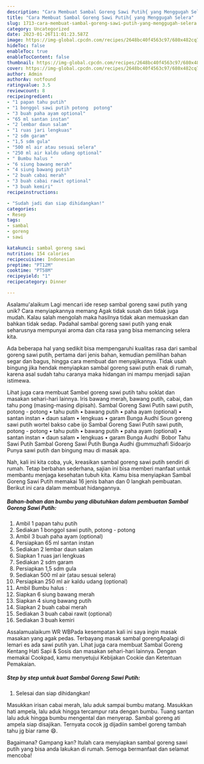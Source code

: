 ```yaml
---
description: "Cara Membuat Sambal Goreng Sawi Putih{ yang Menggugah Selera"
title: "Cara Membuat Sambal Goreng Sawi Putih{ yang Menggugah Selera"
slug: 1713-cara-membuat-sambal-goreng-sawi-putih-yang-menggugah-selera
category: Uncategorized
date: 2023-01-26T11:01:23.587Z
image: https://img-global.cpcdn.com/recipes/2648bc40f4563c97/680x482cq70/sambal-goreng-sawi-putih-foto-resep-utama.jpg
hideToc: false
enableToc: true
enableTocContent: false
thumbnail: https://img-global.cpcdn.com/recipes/2648bc40f4563c97/680x482cq70/sambal-goreng-sawi-putih-foto-resep-utama.jpg
cover: https://img-global.cpcdn.com/recipes/2648bc40f4563c97/680x482cq70/sambal-goreng-sawi-putih-foto-resep-utama.jpg
author: Admin
authorAv: notfound
ratingvalue: 3.5
reviewcount: 8
recipeingredient:
- "1 papan tahu putih"
- "1 bonggol sawi putih potong  potong"
- "3 buah paha ayam optional"
- "65 ml santan instan"
- "2 lembar daun salam"
- "1 ruas jari lengkuas"
- "2 sdm garam"
- "1,5 sdm gula"
- "500 ml air atau sesuai selera"
- "250 ml air kaldu udang optional"
- " Bumbu halus "
- "6 siung bawang merah"
- "4 siung bawang putih"
- "2 buah cabai merah"
- "3 buah cabai rawit optional"
- "3 buah kemiri"
recipeinstructions:

- "Sudah jadi dan siap dihidangkan!"
categories:
- Resep
tags:
- sambal
- goreng
- sawi

katakunci: sambal goreng sawi 
nutrition: 154 calories
recipecuisine: Indonesian
preptime: "PT12M"
cooktime: "PT58M"
recipeyield: "1"
recipecategory: Dinner

---
```



Asalamu'alaikum Lagi mencari ide resep sambal goreng sawi putih yang unik? Cara menyiapkannya memang Agak tidak susah dan tidak juga mudah. Kalau salah mengolah maka hasilnya tidak akan memuaskan dan bahkan tidak sedap. Padahal sambal goreng sawi putih yang enak seharusnya mempunyai aroma dan cita rasa yang bisa memancing selera kita.


Ada beberapa hal yang sedikit bisa mempengaruhi kualitas rasa dari sambal goreng sawi putih, pertama dari jenis bahan, kemudian pemilihan bahan segar dan bagus, hingga cara membuat dan menyajikannya. Tidak usah bingung jika hendak menyiapkan sambal goreng sawi putih enak di rumah, karena asal sudah tahu caranya maka hidangan ini mampu menjadi sajian istimewa.

Lihat juga cara membuat Sambel goreng sawi putih tahu soklat dan masakan sehari-hari lainnya. Iris bawang merah, bawang putih, cabai, dan tahu pong (masing-masing dipisah). Sambal Goreng Sawi Putih sawi putih, potong - potong • tahu putih • bawang putih • paha ayam (optional) • santan instan • daun salam • lengkuas • garam Bunga Audhi Soun goreng sawi putih wortel bakso cabe ijo Sambal Goreng Sawi Putih sawi putih, potong - potong • tahu putih • bawang putih • paha ayam (optional) • santan instan • daun salam • lengkuas • garam Bunga Audhi ️ Bobor Tahu Sawi Putih Sambal Goreng Sawi Putih Bunga Audhi @ummuzhafi Sidoarjo Punya sawi putih dan bingung mau di masak apa.


Nah, kali ini kita coba, yuk, kreasikan sambal goreng sawi putih sendiri di rumah. Tetap berbahan sederhana, sajian ini bisa memberi manfaat untuk membantu menjaga kesehatan tubuh kita. Kamu bisa menyiapkan Sambal Goreng Sawi Putih memakai 16 jenis bahan dan 0 langkah pembuatan. Berikut ini cara dalam membuat hidangannya.

<!--inarticleads1-->

##### Bahan-bahan dan bumbu yang dibutuhkan dalam pembuatan Sambal Goreng Sawi Putih:

1. Ambil 1 papan tahu putih
1. Sediakan 1 bonggol sawi putih, potong - potong
1. Ambil 3 buah paha ayam (optional)
1. Persiapkan 65 ml santan instan
1. Sediakan 2 lembar daun salam
1. Siapkan 1 ruas jari lengkuas
1. Sediakan 2 sdm garam
1. Persiapkan 1,5 sdm gula
1. Sediakan 500 ml air (atau sesuai selera)
1. Persiapkan 250 ml air kaldu udang (optional)
1. Ambil  Bumbu halus :
1. Siapkan 6 siung bawang merah
1. Siapkan 4 siung bawang putih
1. Siapkan 2 buah cabai merah
1. Sediakan 3 buah cabai rawit (optional)
1. Sediakan 3 buah kemiri


Assalamualaikum WR WBPada kesempatan kali ini saya ingin masak masakan yang agak pedas. Terbayang masak sambal gorengApalagi di lemari es ada sawi putih yan. Lihat juga cara membuat Sambal Goreng Kentang Hati Sapi &amp; Sosis dan masakan sehari-hari lainnya. Dengan memakai Cookpad, kamu menyetujui Kebijakan Cookie dan Ketentuan Pemakaian. 

<!--inarticleads2-->

##### Step by step untuk buat Sambal Goreng Sawi Putih:


1. Selesai dan siap dihidangkan!

Masukkan irisan cabai merah, lalu aduk sampai bumbu matang. Masukkan hati ampela, lalu aduk hingga tercampur rata dengan bumbu. Tuang santan lalu aduk hingga bumbu mengental dan menyerap. Sambal goreng ati ampela siap disajikan. Ternyata cocok jg dijadiin sambel goreng tambah tahu jg biar rame 😄. 

Bagaimana? Gampang kan? Itulah cara menyiapkan sambal goreng sawi putih yang bisa anda lakukan di rumah. Semoga bermanfaat dan selamat mencoba!
